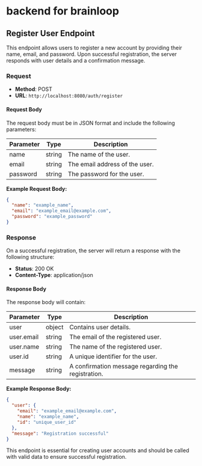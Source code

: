 # backend for brainloop

## Register User Endpoint

This endpoint allows users to register a new account by providing their name, email, and password. Upon successful registration, the server responds with user details and a confirmation message.

### Request

- **Method**: POST
- **URL**: `http://localhost:8080/auth/register`

#### Request Body

The request body must be in JSON format and include the following parameters:

| Parameter | Type   | Description                    |
| --------- | ------ | ------------------------------ |
| name      | string | The name of the user.          |
| email     | string | The email address of the user. |
| password  | string | The password for the user.     |

**Example Request Body:**

```json
{
  "name": "example_name",
  "email": "example_email@example.com",
  "password": "example_password"
}
```

### Response

On a successful registration, the server will return a response with the following structure:

- **Status**: 200 OK
- **Content-Type**: application/json

#### Response Body

The response body will contain:

| Parameter  | Type   | Description                                        |
| ---------- | ------ | -------------------------------------------------- |
| user       | object | Contains user details.                             |
| user.email | string | The email of the registered user.                  |
| user.name  | string | The name of the registered user.                   |
| user.id    | string | A unique identifier for the user.                  |
| message    | string | A confirmation message regarding the registration. |

**Example Response Body:**

```json
{
  "user": {
    "email": "example_email@example.com",
    "name": "example_name",
    "id": "unique_user_id"
  },
  "message": "Registration successful"
}
```

This endpoint is essential for creating user accounts and should be called with valid data to ensure successful registration.
